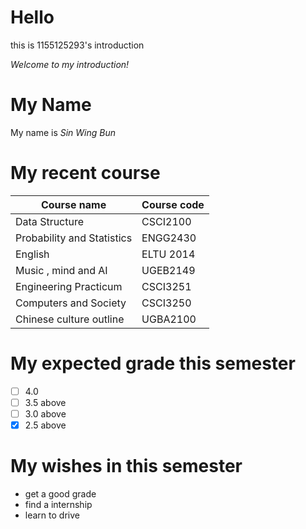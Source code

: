 
# Hello

this is 1155125293's introduction

*Welcome to my introduction!*

# My Name

My name is _Sin Wing Bun_

# My recent course


Course name | Course code
----------- | -----------
Data Structure | CSCI2100
Probability and Statistics | ENGG2430
English | ELTU 2014
Music , mind and AI | UGEB2149
Engineering Practicum | CSCI3251
Computers and Society | CSCI3250
Chinese culture outline | UGBA2100

# My expected grade this semester
- [ ] 4.0
- [ ] 3.5 above
- [ ] 3.0 above
- [x] 2.5 above

# My wishes in this semester
* get a good grade
* find a internship
* learn to drive
